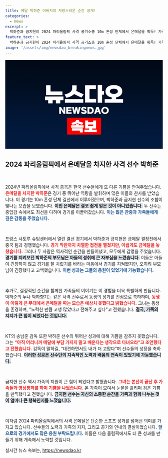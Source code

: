 ```yaml
---
title: 메달 박하준 아버지의 자랑스러운 순간 공개!
categories:
  - News
excerpt: >
  박하준과 금지현이 2024 파리올림픽 사격 공기소총 10m 혼성 단체에서 은메달을 획득! 가족의 응원과 감격 속, 막내의 값진 성과를 기념하며 앞으로의 도약을 다짐했다. 클릭 시 감동적인 이야기까지 만나보세요!
feature_text: >
  박하준과 금지현이 2024 파리올림픽 사격 공기소총 10m 혼성 단체에서 은메달을 획득! 가족의 응원과 감격 속, 막내의 값진 성과를 기념하며 앞으로의 도약을 다짐했다. 클릭 시 감동적인 이야기까지 만나보세요!
image: '/assets/img/newsdao_breakingnews.jpg'
---
```


<p><img src="/assets/img/newsdao_breakingnews.jpg" alt="ranknews 속보" /></p>

<h2 data-ke-size="size26">2024 파리올림픽에서 은메달을 차지한 사격 선수 박하준</h2>

<p data-ke-size="size16">&nbsp;</p>  

<p>2024년 파리올림픽에서 사격 종목은 한국 선수들에게 또 다른 기쁨을 안겨주었습니다. <b><span style="color: #ee2323;">은메달을 차지한 박하준</span></b>은 경기 중 뛰어난 역량을 발휘하며 많은 이들의 찬사를 받았습니다. 이 경기는 10m 혼성 단체 결선에서 이루어졌으며, 박하준과 금지현 선수의 조합이 빛나는 모습을 보였습니다. <b><span style="background-color: #21538527;">이번 은메달은 결코 쉽게 얻은 것이 아니었습니다.</span></b> 두 선수는 중압감 속에서도 최선을 다하며 경기를 이끌어갔습니다. <b><span style="color: #1a5490;">이는 많은 관중과 가족들에게 깊은 감동을 주었습니다.</span></b></p>

<p data-ke-size="size16">&nbsp;</p>  

<p>프랑스 샤토루 슈팅센터에서 열린 결선 경기에서 박하준과 금지현은 금메달 결정전에서 중국 팀과 경쟁했습니다. <b><span style="color: #ee2323;">경기 막판까지 치열한 접전을 펼쳤지만, 아쉽게도 금메달을 놓쳤습니다.</span></b> 그러나 두 사람은 역사적인 순간을 만들어냈고, 모두에게 감명을 주었습니다. <b><span style="background-color: #21538527;">경기를 지켜보던 박하준의 부모님은 아들의 성취에 큰 자부심을 느꼈습니다.</span></b> 이들은 아들이 긴장하지 않고 경기를 잘 치렀기를 바라는 마음에서 경기를 지켜봤지만, 오히려 부모님이 긴장했다고 고백했습니다. <b><span style="color: #1a5490;">이번 성과는 그들의 응원이 있었기에 가능했습니다.</span></b></p>

<p data-ke-size="size16">&nbsp;</p>  

<p>추가로, 결정적인 순간을 함께한 가족들의 이야기는 이 경험을 더욱 특별하게 만듭니다. 박하준의 누나 박하향기는 같은 사격 선수로서 동생의 성과를 진심으로 축하하며, <b><span style="color: #ee2323;">동생이 이렇게 큰 무대에서 은메달을 따는 모습은 예상치 못했다고 밝혔습니다.</span></b> 그녀는 동생을 존경하며, "노력한 만큼 고생 많았다고 전해주고 싶다"고 전했습니다. <b><span style="background-color: #21538527;">결국, 가족의 지지가 큰 힘이 되었다는 것입니다.</span></b> </p>

<p data-ke-size="size16">&nbsp;</p>  

<p>KT의 송남준 감독 또한 박하준 선수의 뛰어난 성과에 대해 기쁨을 감추지 못했습니다. 그는 <b><span style="color: #ee2323;">“아직 어리니까 메달에 부담 가지지 말고 배운다는 생각으로 다녀오라”고 조언했다고 전했습니다.</span></b> 감독이 말하길, “대견하면서도 내가 더 고맙다”며 선수들의 성장을 축하했습니다. <b><span style="background-color: #21538527;">이러한 성공은 선수단의 지속적인 노력과 배움의 연속이 있었기에 가능했습니다.</span></b> </p>

<p data-ke-size="size16">&nbsp;</p>  

<p>금지현 선수 역시 가족의 지원이 큰 힘이 되었다고 밝혔습니다. <b><span style="color: #ee2323;">그녀는 본선이 끝난 후 가족들과 영상통화를 하며 기쁨을 나눴습니다.</span></b> 온 가족이 모여서 눈물을 흘리며 검은 기쁨을 만끽했다고 전했습니다. <b><span style="background-color: #21538527;">금지현 선수는 자신의 소중한 순간을 가족과 함께 나누는 것이 얼마나 큰 행복인지를 느꼈습니다.</span></b> </p>

<p data-ke-size="size16">&nbsp;</p>  

<p>이처럼 2024 파리올림픽에서의 사격 은메달은 단순한 스포츠 성과를 넘어선 의미를 가지고 있습니다. 선수들의 노력과 가족의 지지, 그리고 끈기와 인내의 결실이었습니다. <b><span style="color: #1a5490;">앞으로의 경기에서도 많은 응원 부탁드립니다.</span></b> 이들은 다음 올림픽에서도 더 큰 성과를 만들기 위해 계속해서 노력할 것입니다.</p>
실시간 뉴스 속보는, <a href="https://newsdao.kr" rel="dofollow">https://newsdao.kr</a>


